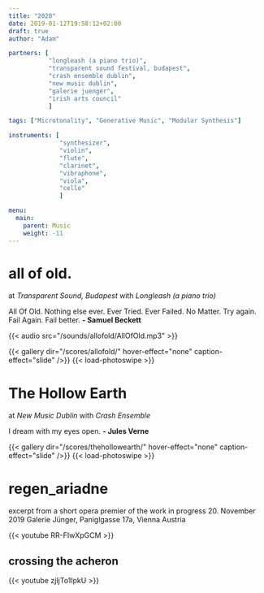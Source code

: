 ```yaml
---
title: "2020"
date: 2019-01-12T19:58:12+02:00
draft: true
author: "Adam"

partners: [
           "longleash (a piano trio)",
           "transparent sound festival, budapest",
           "crash ensemble dublin",
           "new music dublin",
           "galerie juenger",
           "irish arts council"
           ]

tags: ["Microtonality", "Generative Music", "Modular Synthesis"]

instruments: [
              "synthesizer", 
              "violin",
              "flute",
              "clarinet",
              "vibraphone",
              "viola",
              "cello"
              ]

menu:
  main:
    parent: Music
    weight: -11
---
```


all of old.
===========
at *Transparent Sound, Budapest* with *Longleash (a piano trio)*

All Of Old. Nothing else ever. Ever Tried. Ever Failed. No Matter.
Try again. Fail Again. Fail better. **- Samuel Beckett**

{{< audio src="/sounds/allofold/AllOfOld.mp3" >}}

{{< gallery dir="/scores/allofold/" hover-effect="none" caption-effect="slide" />}} {{< load-photoswipe >}}


The Hollow Earth
================
at *New Music Dublin* with *Crash Ensemble*

I dream with my eyes open. **- Jules Verne**

{{< gallery dir="/scores/thehollowearth/" hover-effect="none" caption-effect="slide" />}} {{< load-photoswipe >}}



regen_ariadne
=============

excerpt from a short opera
premier of the work in progress
20. November 2019
Galerie Jünger, Paniglgasse 17a, Vienna Austria


{{< youtube RR-FIwXpGCM >}}


crossing the acheron
--------------------


{{< youtube zjIjTo1IpkU >}}



